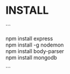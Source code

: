 <h1>INSTALL</h1>
```
<p>
npm install express<br>
npm install -g nodemon<br>
npm install body-parser<br>
npm install mongodb<br>
</p>
```
